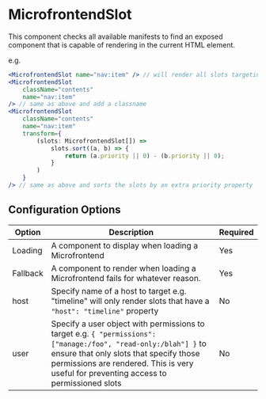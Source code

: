 # MicrofrontendSlot

This component checks all available manifests to find an exposed component that is capable of rendering in the current HTML element.

e.g.

```jsx
<MicrofrontendSlot name="nav:item" /> // will render all slots targeting "nav:item"
<MicrofrontendSlot
    className="contents"
    name="nav:item"
/> // same as above and add a classname
<MicrofrontendSlot
    className="contents"
    name="nav:item"
    transform={
        (slots: MicrofrontendSlot[]) =>
            slots.sort((a, b) => {
                return (a.priority || 0) - (b.priority || 0);
            }
        )
    }
/> // same as above and sorts the slots by an extra priority property
```

## Configuration Options

| Option   | Description                                                                                                                                                                                                                                          | Required |
| -------- | ---------------------------------------------------------------------------------------------------------------------------------------------------------------------------------------------------------------------------------------------------- | -------- |
| Loading  | A component to display when loading a Microfrontend                                                                                                                                                                                                  | Yes      |
| Fallback | A component to render when loading a Microfrontend fails for whatever reason.                                                                                                                                                                        | Yes      |
| host     | Specify name of a host to target e.g. "timeline" will only render slots that have a `"host": "timeline"` property                                                                                                                                    | No       |
| user     | Specify a user object with permissions to target e.g. `{ "permissions": ["manage:/foo", "read-only:/blah"] }` to ensure that only slots that specify those permissions are rendered. This is very useful for preventing access to permissioned slots | No       |
